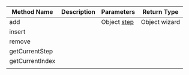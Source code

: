 |Method Name|Description|Parameters|Return Type|
|---|---|---|---|
|add||Object [step](https://github.com/rstaib/jquery-steps/wiki/Step-Setting)|Object wizard|
|insert||||
|remove||||
|getCurrentStep||||
|getCurrentIndex||||
|||||